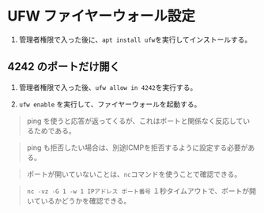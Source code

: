 # UFW ファイヤーウォール設定

1. 管理者権限で入った後に、`apt install ufw`を実行してインストールする。

## 4242 のポートだけ開く

1. 管理者権限で入った後、`ufw allow in 4242`を実行する。

1. `ufw enable` を実行して、ファイヤーウォールを起動する。

> ping を使うと応答が返ってくるが、これはポートと関係なく反応しているためである。

> ping も拒否したい場合は、別途ICMPを拒否するように設定する必要がある。

> ポートが開いていないことは、`nc`コマンドを使うことで確認できる。

> `nc -vz -G 1 -w 1 IPアドレス ポート番号` １秒タイムアウトで、ポートが開いているかどうかを確認できる。
